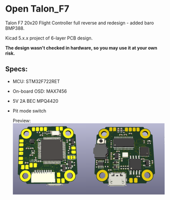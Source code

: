 # Open Talon_F7
   Talon F7 20x20 Flight Controller full reverse and redesign - added baro BMP388.

   Kicad 5.x.x project of 6-layer PCB design.

   **The design wasn't checked in hardware, so you may use it at your own risk.**

 ## **Specs:**  
* MCU: STM32F722RET  
* On-board OSD: MAX7456  
* 5V 2A BEC MPQ4420  
* Pit mode switch  

  Preview:  
  ![alt-текст][board]

[board]: https://github.com/Cattail-io/Open_Talon_F7/blob/master/preview3d.png "3D View"
